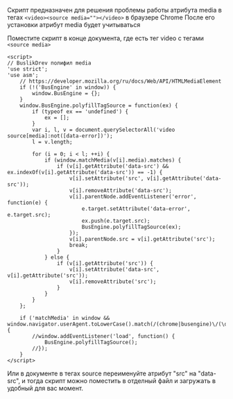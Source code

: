 Скрипт предназначен для решения проблемы работы атрибута media в тегах ```<video><source media=""></video>``` в браузере Chrome
После его установки атрибут media будет учитываться

Поместите скрипт в конце документа, где есть тег video с тегами ```<source media>```

```
<script>
// BuslikDrev полифил media
'use strict';
'use asm';
	// https://developer.mozilla.org/ru/docs/Web/API/HTMLMediaElement
	if (!('BusEngine' in window)) {
		window.BusEngine = {};
	}
	window.BusEngine.polyfillTagSource = function(ex) {
		if (typeof ex == 'undefined') {
			ex = [];
		}
		var i, l, v = document.querySelectorAll('video source[media]:not([data-error])');
		l = v.length;

		for (i = 0; i < l; ++i) {
			if (window.matchMedia(v[i].media).matches) {
				if (v[i].getAttribute('data-src') && ex.indexOf(v[i].getAttribute('data-src')) == -1) {
					v[i].setAttribute('src', v[i].getAttribute('data-src'));
					v[i].removeAttribute('data-src');
					v[i].parentNode.addEventListener('error', function(e) {
						e.target.setAttribute('data-error', e.target.src);
						ex.push(e.target.src);
						BusEngine.polyfillTagSource(ex);
					});
					v[i].parentNode.src = v[i].getAttribute('src');
					break;
				}
			} else {
				if (v[i].getAttribute('src')) {
					v[i].setAttribute('data-src', v[i].getAttribute('src'));
					v[i].removeAttribute('src');
				}
			}
		}
	};

	if ('matchMedia' in window && window.navigator.userAgent.toLowerCase().match(/(chrome|busengine)\/(\d+\.)/)) {
		//window.addEventListener('load', function() {
			BusEngine.polyfillTagSource();
		//});
	}
</script>
```

Или в документе в тегах source переименуйте атрибут "src" на "data-src", и тогда скрипт можно поместить в отделный файл и загружать в удобный для вас момент.
